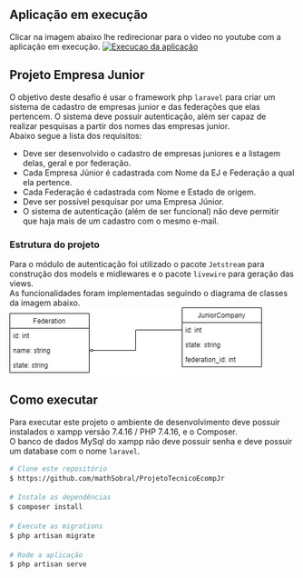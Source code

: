 ## Aplicação em execução
Clicar na imagem abaixo lhe redirecionar para o video no youtube com a aplicação em execução.
[![Execucao da aplicação](https://img.youtube.com/vi/WtjGgg18Iss/0.jpg)](https://www.youtube.com/watch?v=WtjGgg18Iss "Aplicação em execução")

## Projeto Empresa Junior
O objetivo deste desafio é usar o framework php `laravel` para criar um sistema de cadastro de empresas junior e das federações que elas pertencem. O 
sistema deve possuir autenticação, além ser capaz de realizar pesquisas a partir dos nomes das empresas junior.<br> 
Abaixo segue a lista dos requisitos:<br>
<ul>
    <li> 
        Deve ser desenvolvido o cadastro de empresas juniores e a listagem delas, geral e por federação.
    </li>
    <li>
        Cada Empresa Júnior é cadastrada com Nome da EJ e Federação a qual ela pertence.
    </li>
    <li> 
        Cada Federação é cadastrada com Nome e Estado de origem.
    </li>
    <li> 
        Deve ser possível pesquisar por uma Empresa Júnior.
    </li>
    <li> 
        O sistema de autenticação (além de ser funcional) não deve permitir que haja mais de um cadastro com o mesmo e-mail.
    </li>
</ul>

### Estrutura do projeto
Para o módulo de autenticação foi utilizado o pacote `Jetstream` para construção dos models e midlewares e o pacote `livewire` para geração das views.<br>
As funcionalidades foram implementadas seguindo o diagrama de classes da imagem abaixo.
<br>
![Diagrama de Classes](readme_resources/models.jpg?raw=true "Diagrama de Classes")

## Como executar
Para executar este projeto o ambiente de desenvolvimento deve possuir instalados o xampp versão 7.4.16 / PHP 7.4.16, e o Composer.<br>
O banco de dados MySql do xampp não deve possuir senha e deve possuir um database com o nome `laravel`.

```bash
# Clone este repositório
$ https://github.com/mathSobral/ProjetoTecnicoEcompJr

# Instale as dependências
$ composer install

# Execute as migrations
$ php artisan migrate 

# Rode a aplicação
$ php artisan serve

```
